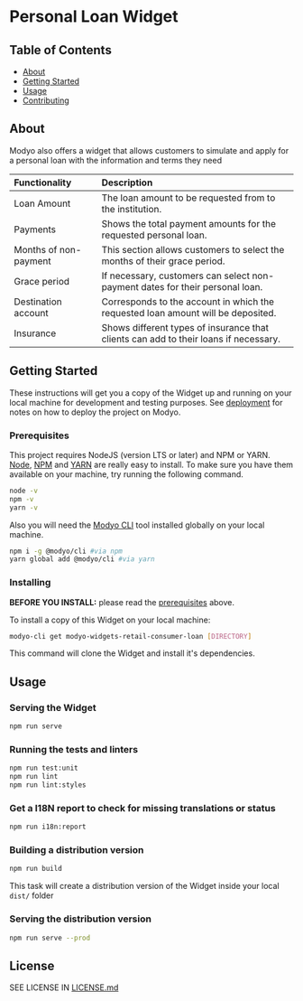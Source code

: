 # Personal Loan Widget

## Table of Contents

+ [About](#about)
+ [Getting Started](#getting_started)
+ [Usage](#usage)
+ [Contributing](../CONTRIBUTING.md)

## About <a name="about"></a>

Modyo also offers a widget that allows customers to simulate and apply for a personal loan with the information and terms they need

| Functionality         | Description                                                                          |
|:----------------------|:-------------------------------------------------------------------------------------|
| Loan Amount           | The loan amount to be requested from to the institution.                             |
| Payments              | Shows the total payment amounts for the requested personal loan.                     |
| Months of non-payment | This section allows customers to select the months of their grace period.            |
| Grace period          | If necessary, customers can select non-payment dates for their personal loan.        |
| Destination account   | Corresponds to the account in which the requested loan amount will be deposited.     |
| Insurance             | Shows different types of insurance that clients can add to their loans if necessary. |

## Getting Started <a name="getting_started"></a>

These instructions will get you a copy of the Widget up and running on your local machine for development and testing purposes. See [deployment](#deployment) for notes on how to deploy the project on Modyo.

### Prerequisites

This project requires NodeJS (version LTS or later) and NPM or YARN.
[Node](http://nodejs.org/), [NPM](https://npmjs.org/) and [YARN](https://yarnpkg.com/) are really easy to install. To make sure you have them available on your machine, try running the following command.

```sh
node -v
npm -v
yarn -v
```

Also you will need the [Modyo CLI](https://docs.modyo.com/platform/channels/widgets.html#modyo-cli) tool installed globally on your local machine.

```sh
npm i -g @modyo/cli #via npm
yarn global add @modyo/cli #via yarn
```

### Installing

**BEFORE YOU INSTALL:** please read the [prerequisites](#prerequisites) above.

To install a copy of this Widget on your local machine:

```sh
modyo-cli get modyo-widgets-retail-consumer-loan [DIRECTORY]
```

This command will clone the Widget and install it's dependencies.

## Usage

### Serving the Widget

```sh
npm run serve
```

### Running the tests and linters

```sh
npm run test:unit
npm run lint
npm run lint:styles
```

### Get a I18N report to check for missing translations or status

```sh
npm run i18n:report
```

### Building a distribution version

```sh
npm run build
```

This task will create a distribution version of the Widget inside your local `dist/` folder

### Serving the distribution version

```sh
npm run serve --prod
```

## License

SEE LICENSE IN [LICENSE.md](/LICENSE.md)
